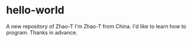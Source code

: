 # hello-world
A new repository of Zhao-T
I'm Zhao-T from China. I'd like to learn how to program.
Thanks in advance.
